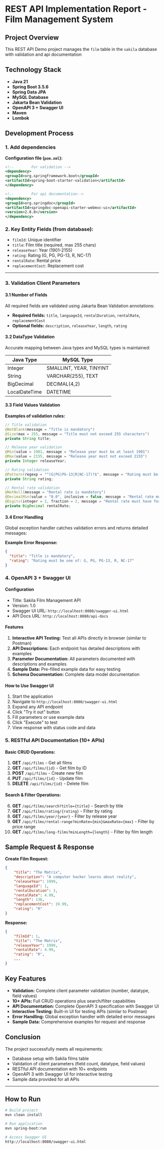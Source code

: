 # REST API Implementation Report - Film Management System

## Project Overview

This REST API Demo project manages the `film` table in the `sakila` database with validation and api documentation

## Technology Stack
- **Java 21**
- **Spring Boot 3.5.6**
- **Spring Data JPA**
- **MySQL Database**
- **Jakarta Bean Validation**
- **OpenAPI 3 + Swagger UI**
- **Maven**
- **Lombok**

## Development Process

### 1. Add dependencies

**Configuration file (`pom.xml`):**
```xml
<!--        For validation -->
<dependency>
<groupId>org.springframework.boot</groupId>
<artifactId>spring-boot-starter-validation</artifactId>
</dependency>

<!--        For api documentation-->
<dependency>
<groupId>org.springdoc</groupId>
<artifactId>springdoc-openapi-starter-webmvc-ui</artifactId>
<version>2.8.8</version>
</dependency>
```

### 2. Key Entity Fields (from database):
- `filmId`: Unique identifier
- `title`: Film title (required, max 255 chars)
- `releaseYear`: Year (1901-2155)
- `rating`: Rating (G, PG, PG-13, R, NC-17)
- `rentalRate`: Rental price
- `replacementCost`: Replacement cost

---

### 3. Validation Client Parameters

#### 3.1 Number of Fields

All required fields are validated using Jakarta Bean Validation annotations:
- **Required fields:** `title`, `languageId`, `rentalDuration`, `rentalRate`, `replacementCost`
- **Optional fields:** `description`, `releaseYear`, `length`, `rating`

#### 3.2 DataType Validation

Accurate mapping between Java types and MySQL types is maintained:

| Java Type | MySQL Type |
|-----------|------------|
| Integer | SMALLINT, YEAR, TINYINT |
| String | VARCHAR(255), TEXT |
| BigDecimal | DECIMAL(4,2) |
| LocalDateTime | DATETIME |

#### 3.3 Field Values Validation

**Examples of validation rules:**

```java
// Title validation
@NotBlank(message = "Title is mandatory")
@Size(max = 255, message = "Title must not exceed 255 characters")
private String title;

// Release year validation
@Min(value = 1901, message = "Release year must be at least 1901")
@Max(value = 2155, message = "Release year must not exceed 2155")
private Integer releaseYear;

// Rating validation
@Pattern(regexp = "^(G|PG|PG-13|R|NC-17)?$", message = "Rating must be one of: G, PG, PG-13, R, NC-17")
private String rating;

// Rental rate validation
@NotNull(message = "Rental rate is mandatory")
@DecimalMin(value = "0.0", inclusive = false, message = "Rental rate must be greater than 0")
@Digits(integer = 2, fraction = 2, message = "Rental rate must have format nn.nn")
private BigDecimal rentalRate;
```

#### 3.4 Error Handling

Global exception handler catches validation errors and returns detailed messages:

**Example Error Response:**
```json
{
  "title": "Title is mandatory",
  "rating": "Rating must be one of: G, PG, PG-13, R, NC-17"
}
```

### 4. OpenAPI 3 + Swagger UI

#### Configuration
- Title: Sakila Film Management API
- Version: 1.0
- Swagger UI URL: `http://localhost:8080/swagger-ui.html`
- API Docs URL: `http://localhost:8080/api-docs`

#### Features

1. **Interactive API Testing:** Test all APIs directly in browser (similar to Postman)
2. **API Descriptions:** Each endpoint has detailed descriptions with examples
3. **Parameter Documentation:** All parameters documented with descriptions and examples
4. **Sample Data:** Pre-filled example data for easy testing
5. **Schema Documentation:** Complete data model documentation

#### How to Use Swagger UI

1. Start the application
2. Navigate to `http://localhost:8080/swagger-ui.html`
3. Expand any API endpoint
4. Click "Try it out" button
5. Fill parameters or use example data
6. Click "Execute" to test
7. View response with status code and data

### 5. RESTful API Documentation (10+ APIs)

#### Basic CRUD Operations:
1. **GET** `/api/films` - Get all films
2. **GET** `/api/films/{id}` - Get film by ID
3. **POST** `/api/films` - Create new film
4. **PUT** `/api/films/{id}` - Update film
5. **DELETE** `/api/films/{id}` - Delete film

#### Search & Filter Operations:
6. **GET** `/api/films/search?title={title}` - Search by title
7. **GET** `/api/films/rating/{rating}` - Filter by rating
8. **GET** `/api/films/year/{year}` - Filter by release year
9. **GET** `/api/films/rental-range?minRate={min}&maxRate={max}` - Filter by price range
10. **GET** `/api/films/long-films?minLength={length}` - Filter by film length

## Sample Request & Response

**Create Film Request:**
```json
{
    "title": "The Matrix",
    "description": "A computer hacker learns about reality",
    "releaseYear": 1999,
    "languageId": 1,
    "rentalDuration": 3,
    "rentalRate": 4.99,
    "length": 136,
    "replacementCost": 19.99,
    "rating": "R"
}
```

**Response:**
```json
{
    "filmId": 1,
    "title": "The Matrix",
    "releaseYear": 1999,
    "rentalRate": 4.99,
    "rating": "R",
    ...
}
```


## Key Features
 
- **Validation:** Complete client parameter validation (number, datatype, field values)  
- **10+ APIs:** Full CRUD operations plus search/filter capabilities  
- **API Documentation:** Complete OpenAPI 3 specification with Swagger UI  
- **Interactive Testing:** Built-in UI for testing APIs (similar to Postman)  
- **Error Handling:** Global exception handler with detailed error messages  
- **Sample Data:** Comprehensive examples for request and response

## Conclusion

The project successfully meets all requirements:
- Database setup with Sakila films table
- Validation of client parameters (field count, datatype, field values)
- RESTful API documentation with 10+ endpoints
- OpenAPI 3 with Swagger UI for interactive testing
- Sample data provided for all APIs

---

## How to Run

```bash
# Build project
mvn clean install

# Run application
mvn spring-boot:run

# Access Swagger UI
http://localhost:8080/swagger-ui.html
```

